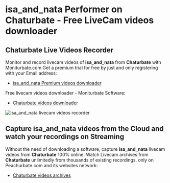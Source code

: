 # isa_and_nata Performer on Chaturbate - Free LiveCam videos downloader

## Chaturbate Live Videos Recorder

Monitor and record livecam videos of **isa_and_nata** from **Chaturbate** with Moniturbate.com
Get a premium trial for free by just and only registering with your Email address:
* [isa_and_nata Premium videos downloader](https://moniturbate.com/request-demo-licence-key.html)

Free livecam videos downloader - Moniturbate Software:
* [Chaturbate videos downloader](https://moniturbate.com/moniturbate-download-software.html)

![isa_and_nata livecam videos recorder](https://peachurnet.com/templates/moniturbate-software.png)


## Capture isa_and_nata videos from the Cloud and watch your recordings on Streaming

Without the need of downloading a software, capture **isa_and_nata** livecam videos from **Chaturbate** 100% online.
Watch Livecam archives from **Chaturbate** unlimitedly from thousands of existing recordings, only on Peachurbate.com and its websites network:
* [Chaturbate videos archives](https://peachurnet.com/)